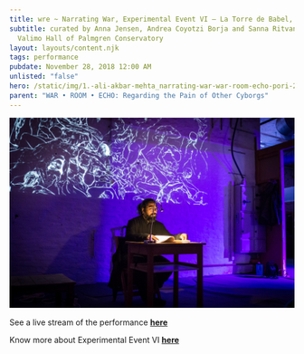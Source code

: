 ```yaml
---
title: wre ~ Narrating War, Experimental Event VI – La Torre de Babel, Pori
subtitle: curated by Anna Jensen, Andrea Coyotzi Borja and Sanna Ritvanen,
  Valimo Hall of Palmgren Conservatory
layout: layouts/content.njk
tags: performance
pubdate: November 28, 2018 12:00 AM
unlisted: "false"
hero: /static/img/1.-ali-akbar-mehta_narrating-war-war-room-echo-pori-2019.jpg
parent: "WAR • ROOM • ECHO: Regarding the Pain of Other Cyborgs"
---
```

![performance view, Pori Film Festival, Pori, photo by Anna Jensen](/static/img/1.-ali-akbar-mehta_narrating-war-war-room-echo-pori-2019.jpg)

See a live stream of the performance **[here](https://www.facebook.com/aliakbarmehta/videos/10161149738290054/)**

Know more about Experimental Event VI **[here](https://research.aalto.fi/en/publications/the-experimental-event-vi-tower-of-babel)**
